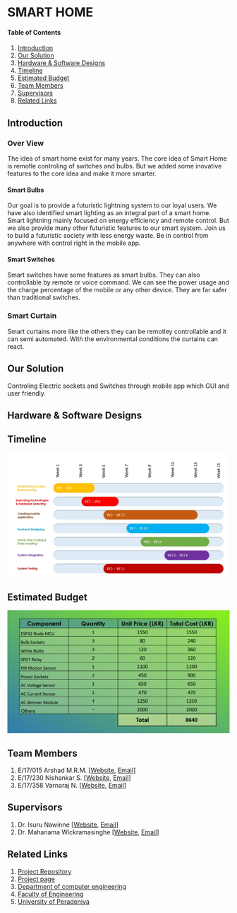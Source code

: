 
[//]: # (Please refer the instructions in below URL for the configurations)
[//]: # (https://projects.ce.pdn.ac.lk/docs/how-to-add-a-project)

# SMART HOME

#### Table of Contents
1. [Introduction](#introduction)
2. [Our Solution](#our-solution )
3. [Hardware & Software Designs](#hardware-and-software-designs)
4. [Timeline](#Timeline)
5. [Estimated Budget](#Estimated-Budget)
6. [Team Members](#team-members)
7. [Supervisors](#supervisors)
8. [Related Links](#related-links)

## Introduction

### Over View
The idea of smart home exist for many years. The core idea of Smart Home is remotle controling of switches and bulbs. But we added some inovative features to the core idea
and make it more smarter.

#### Smart Bulbs

Our goal is to provide a futuristic lightning system to our loyal users. 
We have also identified smart lighting as an integral part of a smart home.
Smart lightning mainly focused on energy efficiency and remote control.
But we also provide many other futuristic features to our smart system. 
Join us to build a futuristic society with less energy waste.
Be in control from anywhere with control right in the mobile app.

#### Smart Switches

Smart switches have some features as smart bulbs. They can also controllable by remote or voice command. We can see the power usage and the charge percentage of the mobile or any other device. They are far safer than traditional switches. 

### Smart Curtain

Smart curtains more like the others they can be remotley controllable and it can semi automated.
With the environmental conditions the curtains can react. 


## Our Solution

Controling Electric sockets and Switches through mobile app which GUI and user friendly.


## Hardware & Software Designs


## Timeline

![Timeline](docs/images/TimeLine.jpg)

## Estimated Budget

![Budget](docs/images/Budget2.PNG)

## Team Members
1. E/17/015 Arshad M.R.M.  [[Website](http://www.ce.pdn.ac.lk/e17-batch/), [Email](mailto:e17015@eng.pdn.ac.lk)]
2. E/17/230 Nishankar S. [[Website](http://www.ce.pdn.ac.lk/e17-batch/), [Email](mailto:e17230@eng.pdn.ac.lk)]
3. E/17/358 Varnaraj N. [[Website](http://www.ce.pdn.ac.lk/e17-batch/), [Email](mailto:e17358@eng.pdn.ac.lk)]


## Supervisors
1. Dr. Isuru Nawinne [[Website](http://www.ce.pdn.ac.lk/academic-staff/isuru-nawinne/), [Email](mailto:isurun@eng.pdn.ac.lk)]
2. Dr. Mahanama Wickramasinghe [[Website](http://www.ce.pdn.ac.lk/2021/05/02/dr-mahanama-wickramasinghe/), [Email](mailto:mahanamaw@eng.pdn.ac.lk)]


## Related Links

1. [Project Repository](https://github.com/cepdnaclk/e17-3yp-smart-home)
2. [Project page](https://cepdnaclk.github.io/e17-3yp-smart-home)
3. [Department of computer engineering](http://ce.pdn.ac.lk)
4. [Faculty of Engineering](http://eng.pdn.ac.lk/)
5. [University of Peradeniya](https://www.pdn.ac.lk/academics/academics.php/)
